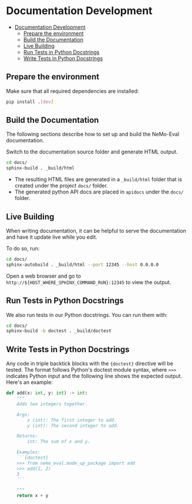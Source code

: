 # Documentation Development

- [Documentation Development](#documentation-development)
  - [Prepare the environment](#prepare-the-environment)
  - [Build the Documentation](#build-the-documentation)
  - [Live Building](#live-building)
  - [Run Tests in Python Docstrings](#run-tests-in-python-docstrings)
  - [Write Tests in Python Docstrings](#write-tests-in-python-docstrings)

## Prepare the environment

Make sure that all required dependencies are installed:
```sh
pip install .[dev]
```

## Build the Documentation

The following sections describe how to set up and build the NeMo-Eval documentation.

Switch to the documentation source folder and generate HTML output.

```sh
cd docs/
sphinx-build . _build/html
```

* The resulting HTML files are generated in a `_build/html` folder that is created under the project `docs/` folder.
* The generated python API docs are placed in `apidocs` under the `docs/` folder.

## Live Building

When writing documentation, it can be helpful to serve the documentation and have it update live while you edit.

To do so, run:

```sh
cd docs/
sphinx-autobuild . _build/html --port 12345 --host 0.0.0.0
```

Open a web browser and go to `http://${HOST_WHERE_SPHINX_COMMAND_RUN}:12345` to view the output.


## Run Tests in Python Docstrings

We also run tests in our Python docstrings. You can run them with:

```sh
cd docs/
sphinx-build -b doctest . _build/doctest
```

## Write Tests in Python Docstrings

Any code in triple backtick blocks with the `{doctest}` directive will be tested. The format follows Python's doctest module syntax, where `>>>` indicates Python input and the following line shows the expected output. Here's an example:

```python
def add(x: int, y: int) -> int:
    """
    Adds two integers together.

    Args:
        x (int): The first integer to add.
        y (int): The second integer to add.

    Returns:
        int: The sum of x and y.

    Examples:
    ```{doctest}
    >>> from nemo_eval.made_up_package import add
    >>> add(1, 2)
    3
    ```

    """
    return x + y
```
